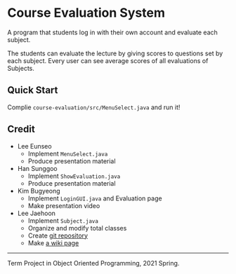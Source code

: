 # Course Evaluation System

A program that students log in with their own account and evaluate each subject.

The students can evaluate the lecture by giving scores to questions set by each subject.
Every user can see average scores of all evaluations of Subjects.


## Quick Start
Complie `course-evaluation/src/MenuSelect.java` and run it!

## Credit
- Lee Eunseo
  - Implement `MenuSelect.java`
  - Produce presentation material
- Han Sunggoo
  - Implement `ShowEvaluation.java`
  - Produce presentation material
- Kim Bugyeong
  - Implement `LoginGUI.java` and Evaluation page
  - Make presentation video
- Lee Jaehoon
  - Implement `Subject.java`
  - Organize and modify total classes
  - Create [git repository](https://github.com/oop10/course-evaluation)
  - Make [a wiki page](https://github.com/oop10/course-evaluation/wiki)

---
Term Project in Object Oriented Programming, 2021 Spring.
